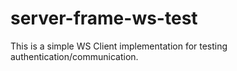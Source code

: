 # server-frame-ws-test

This is a simple WS Client implementation for testing authentication/communication.
